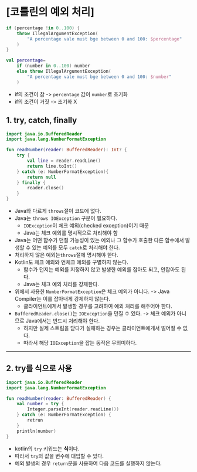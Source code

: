 # [코틀린의 예외 처리]

```kotlin
if (percentage !in 0..100) {
    throw IllegalArgumentException(
        "A percentage vale must bge between 0 and 100: $percentage"
    )
}
```

```kotlin
val percentage=
    if (number in 0..100) number
    else throw IllegalArgumentException(
        "A percentage vale must bge between 0 and 100: $number"
    )
```

- if의 조건이 참 -> `percentage` 값이 `number`로 초기화
- if의 조건이 거짓 -> 초기화 X

## 1. try, catch, finally

```kotlin
import java.io.BufferedReader
import java.lang.NumberFormatException

fun readNumber(reader: BufferedReader): Int? {
    try {
        val line = reader.readLine()
        return line.toInt()
    } catch (e: NumberFormatException){
        return null
    } finally {
        reader.close()
    }
}
```

- Java와 다르게 `throws`절이 코드에 없다.
- Java는 `throws IOException` 구문이 필요하다.
  - `IOException`이 체크 예외(checked exception)이기 때문
  - Java는 체크 예외를 명시적으로 처리해야 함
- Java는 어떤 함수가 던질 가능성이 있는 예외나 그 함수가 호출한 다른 함수에서 발생할 수 있는 예외를 모두 `catch`로 처리해야 한다.
- 처리하지 않은 예외는`throws`절에 명시해야 한다.
- Kotlin도 체크 예외와 언체크 예외를 구별하지 않는다.
  - 함수가 던지는 예외를 지정하지 않고 발생한 예외를 잡아도 되고, 안잡아도 된다.
  - Java는 체크 예외 처리를 강제한다.
- 위에서 사용한 `NumberFormatException`은 체크 예외가 아니다. -> Java Compiler는 이를 잡아내게 강제하지 않는다.
  - 클라이언트에게서 발생할 경우를 고려하여 예외 처리를 해주어야 한다.
- `BufferedReader.close()`는 `IOException`을 던질 수 있다. -> 체크 예외가 아니므로 Java에서는 반드시 처리해야 한다.
  - 하지만 실제 스트림을 닫다가 실패하는 경우는 클라이언트에게서 벌어질 수 없다.
  - 따라서 해당 `IOException`을 잡는 동작은 무의미하다.

---

## 2. try를 식으로 사용

```kotlin
import java.io.BufferedReader
import java.lang.NumberFormatException

fun readNumber(reader: BufferedReader) {
    val number = try {
        Integer.parseInt(reader.readLine())
    } catch (e: NumberFormatException) {
        retrun
    }
    println(number)
}
```

- kotlin의 `try` 키워드는 **식**이다.
- 따라서 `try`의 값을 변수에 대입할 수 있다.
- 예외 발생의 경우 `return`문을 사용하여 다음 코드를 실행하지 않는다.